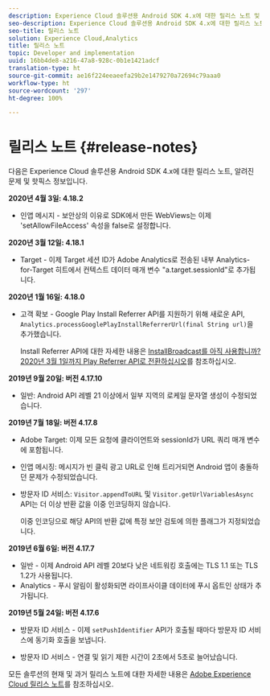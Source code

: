 ```yaml
---
description: Experience Cloud 솔루션용 Android SDK 4.x에 대한 릴리스 노트 및 알려진 문제
seo-description: Experience Cloud 솔루션용 Android SDK 4.x에 대한 릴리스 노트 및 알려진 문제
seo-title: 릴리스 노트
solution: Experience Cloud,Analytics
title: 릴리스 노트
topic: Developer and implementation
uuid: 16bb4de8-a216-47a8-928c-0b1e1421adcf
translation-type: ht
source-git-commit: ae16f224eeaeefa29b2e1479270a72694c79aaa0
workflow-type: ht
source-wordcount: '297'
ht-degree: 100%

---
```



# 릴리스 노트 {#release-notes}

다음은 Experience Cloud 솔루션용 Android SDK 4.x에 대한 릴리스 노트, 알려진 문제 및 핫픽스 정보입니다.

**2020년 4월 3일: 4.18.2**

* 인앱 메시지 - 보안상의 이유로 SDK에서 만든 WebViews는 이제 &#39;setAllowFileAccess&#39; 속성을 false로 설정합니다.

**2020년 3월 12일: 4.18.1**

* Target - 이제 Target 세션 ID가 Adobe Analytics로 전송된 내부 Analytics-for-Target 히트에서 컨텍스트 데이터 매개 변수 &quot;a.target.sessionId&quot;로 추가됩니다.

**2020년 1월 16일: 4.18.0**

* 고객 확보 - Google Play Install Referrer API를 지원하기 위해 새로운 API, `Analytics.processGooglePlayInstallReferrerUrl(final String url)`을 추가했습니다.

   Install Referrer API에 대한 자세한 내용은 [InstallBroadcast를 아직 사용합니까? 2020년 3월 1일까지 Play Referrer API로 전환하십시오](https://android-developers.googleblog.com/2019/11/still-using-installbroadcast-switch-to.html)를 참조하십시오.

**2019년 9월 20일: 버전 4.17.10**

* 일반: Android API 레벨 21 이상에서 일부 지역의 로케일 문자열 생성이 수정되었습니다.

**2019년 7월 18일: 버전 4.17.8**

* Adobe Target: 이제 모든 요청에 클라이언트와 sessionId가 URL 쿼리 매개 변수에 포함됩니다.
* 인앱 메시징: 메시지가 빈 클릭 광고 URL로 인해 트리거되면 Android 앱이 충돌하던 문제가 수정되었습니다.
* 방문자 ID 서비스: `Visitor.appendToURL` 및 `Visitor.getUrlVariablesAsync` API는 더 이상 반환 값을 이중 인코딩하지 않습니다.

   이중 인코딩으로 해당 API의 반환 값에 특정 보안 검토에 의한 플래그가 지정되었습니다.

**2019년 6월 6일: 버전 4.17.7**

* 일반 - 이제 Android API 레벨 20보다 낮은 네트워킹 호출에는 TLS 1.1 또는 TLS 1.2가 사용됩니다.
* Analytics - 푸시 알림이 활성화되면 라이프사이클 데이터에 푸시 옵트인 상태가 추가됩니다.

**2019년 5월 24일: 버전 4.17.6**

* 방문자 ID 서비스 - 이제
   `setPushIdentifier` API가 호출될 때마다 방문자 ID 서비스에 동기화 호출을 보냅니다.

* 방문자 ID 서비스 - 연결 및 읽기 제한 시간이 2초에서 5초로 늘어났습니다.


모든 솔루션의 현재 및 과거 릴리스 노트에 대한 자세한 내용은 [Adobe Experience Cloud 릴리스 노트](hhttps://docs.adobe.com/content/help/en/release-notes/experience-cloud/current.html)를 참조하십시오.
